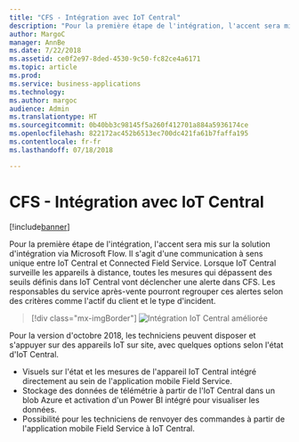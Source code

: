 ```yaml
---
title: "CFS - Intégration avec IoT Central"
description: "Pour la première étape de l'intégration, l'accent sera mis sur la solution d'intégration via Flow."
author: MargoC
manager: AnnBe
ms.date: 7/22/2018
ms.assetid: ce0f2e97-8ded-4530-9c50-fc82ce4a6171
ms.topic: article
ms.prod: 
ms.service: business-applications
ms.technology: 
ms.author: margoc
audience: Admin
ms.translationtype: HT
ms.sourcegitcommit: 0b40bb3c98145f5a260f412701a884a5936174ce
ms.openlocfilehash: 822172ac452b6513ec700dc421fa61b7faffa195
ms.contentlocale: fr-fr
ms.lasthandoff: 07/18/2018

---
```

#  <a name="cfs---integration-with-iot-central"></a>CFS - Intégration avec IoT Central


[!include[banner](../../../../includes/banner.md)]

Pour la première étape de l'intégration, l'accent sera mis sur la solution d'intégration via Microsoft Flow. Il s'agit d'une communication à sens unique entre IoT Central et Connected Field Service. Lorsque IoT Central surveille les appareils à distance, toutes les mesures qui dépassent des seuils définis dans IoT Central vont déclencher une alerte dans CFS. Les responsables du service après-vente pourront regrouper ces alertes selon des critères comme l'actif du client et le type d'incident.

> [!div class="mx-imgBorder"]
> ![](media/enhanced-iot-central-integration-1.png "Intégration IoT Central améliorée")
<!-- picture -->


Pour la version d'octobre 2018, les techniciens peuvent disposer et s'appuyer sur des appareils IoT sur site, avec quelques options selon l'état d'IoT Central.

-   Visuels sur l'état et les mesures de l'appareil IoT Central intégré directement au sein de l'application mobile Field Service.
-   Stockage des données de télémétrie à partir de l'IoT Central dans un blob Azure et activation d'un Power BI intégré pour visualiser les données.
-   Possibilité pour les techniciens de renvoyer des commandes à partir de l'application mobile Field Service à IoT Central.

